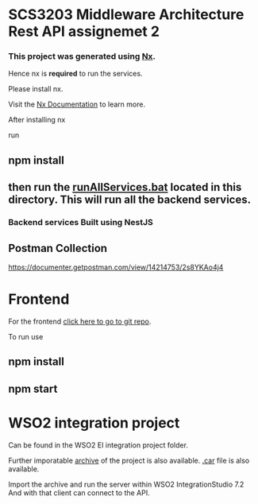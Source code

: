 # SCS3203 Middleware Architecture Rest API assignemet 2

### This project was generated using [Nx](https://nx.dev).

Hence nx is **required** to run the services.

Please install nx.

Visit the [Nx Documentation](https://nx.dev) to learn more.

After installing nx

run

## npm install

## then run the [runAllServices.bat](runAllServices.bat) located in this directory. This will run all the backend services.

### Backend services Built using NestJS

## Postman Collection

https://documenter.getpostman.com/view/14214753/2s8YKAo4j4

#

# Frontend

For the frontend [click here to go to git repo](https://github.com/YaiyaSam/shopping-site.git).

To run use

## npm install

## npm start

#

# WSO2 integration project

Can be found in the WSO2 EI integration project folder.

Further imporatable [archive](WSO2%20EI%20integration%20project/scs3203-MA-restapi-archive.zip) of the project is also available.
[.car](WSO2%20EI%20integration%20project/MACompositeExporter_1.0.0.car) file is also available.

Import the archive and run the server within WSO2 IntegrationStudio 7.2
And with that client can connect to the API.

